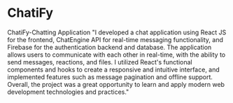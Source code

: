 # ChatiFy
ChatiFy-Chatting Application
"I developed a chat application using React JS for the frontend, ChatEngine API for real-time messaging functionality, and Firebase for the authentication backend and database. The application allows users to communicate with each other in real-time, with the ability to send messages, reactions, and files. I utilized React's functional components and hooks to create a responsive and intuitive interface, and implemented features such as message pagination and offline support. Overall, the project was a great opportunity to learn and apply modern web development technologies and practices."
